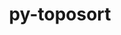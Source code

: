 ---
title: "py-toposort"
layout: cache
categories: [package, develop]
meta: {"versions": ["1.6"], "compilers": ["gcc@=7.3.1"], "oss": ["amzn2"], "platforms": ["linux"], "targets": ["aarch64", "neoverse_n1", "x86_64_v3"], "stacks": ["aws-isc", "aws-isc-aarch64", "root"], "num_specs": 30, "num_specs_by_stack": {"root": 30, "aws-isc-aarch64": 20, "aws-isc": 10}}
spec_details: [{"hash": "2beujuzmybxyisrhqo5vdlfkp4qp72ix", "compiler": "gcc@=7.3.1", "versions": ["1.6"], "os": "amzn2", "platform": "linux", "target": "aarch64", "variants": ["build_system=python_pip"], "stacks": ["root", "aws-isc-aarch64"], "size": "-", "tarball": "https://binaries.spack.io/develop/build_cache/linux-amzn2-aarch64/gcc-7.3.1/py-toposort-1.6/linux-amzn2-aarch64-gcc-7.3.1-py-toposort-1.6-2beujuzmybxyisrhqo5vdlfkp4qp72ix.spack"}, {"hash": "6s643bpj6jspws24rvqygbccwrh4knlh", "compiler": "gcc@=7.3.1", "versions": ["1.6"], "os": "amzn2", "platform": "linux", "target": "aarch64", "variants": ["build_system=python_pip"], "stacks": ["root", "aws-isc-aarch64"], "size": "-", "tarball": "https://binaries.spack.io/develop/build_cache/linux-amzn2-aarch64/gcc-7.3.1/py-toposort-1.6/linux-amzn2-aarch64-gcc-7.3.1-py-toposort-1.6-6s643bpj6jspws24rvqygbccwrh4knlh.spack"}, {"hash": "l2pdik5kocixsuoqx5imylyxcq4apg7b", "compiler": "gcc@=7.3.1", "versions": ["1.6"], "os": "amzn2", "platform": "linux", "target": "aarch64", "variants": ["build_system=python_pip"], "stacks": ["root", "aws-isc-aarch64"], "size": "-", "tarball": "https://binaries.spack.io/develop/build_cache/linux-amzn2-aarch64/gcc-7.3.1/py-toposort-1.6/linux-amzn2-aarch64-gcc-7.3.1-py-toposort-1.6-l2pdik5kocixsuoqx5imylyxcq4apg7b.spack"}, {"hash": "auhfoofqr324r37kt6n4kh6vfzj7rqma", "compiler": "gcc@=7.3.1", "versions": ["1.6"], "os": "amzn2", "platform": "linux", "target": "aarch64", "variants": ["build_system=python_pip"], "stacks": ["root", "aws-isc-aarch64"], "size": "-", "tarball": "https://binaries.spack.io/develop/build_cache/linux-amzn2-aarch64/gcc-7.3.1/py-toposort-1.6/linux-amzn2-aarch64-gcc-7.3.1-py-toposort-1.6-auhfoofqr324r37kt6n4kh6vfzj7rqma.spack"}, {"hash": "q3vfhgt34rh3g3v247zwmhnffx67w7me", "compiler": "gcc@=7.3.1", "versions": ["1.6"], "os": "amzn2", "platform": "linux", "target": "aarch64", "variants": ["build_system=python_pip"], "stacks": ["root", "aws-isc-aarch64"], "size": "-", "tarball": "https://binaries.spack.io/develop/build_cache/linux-amzn2-aarch64/gcc-7.3.1/py-toposort-1.6/linux-amzn2-aarch64-gcc-7.3.1-py-toposort-1.6-q3vfhgt34rh3g3v247zwmhnffx67w7me.spack"}, {"hash": "ii5ru74jbu64ronquhr43inkyb2w5xtz", "compiler": "gcc@=7.3.1", "versions": ["1.6"], "os": "amzn2", "platform": "linux", "target": "aarch64", "variants": ["build_system=python_pip"], "stacks": ["root", "aws-isc-aarch64"], "size": "-", "tarball": "https://binaries.spack.io/develop/build_cache/linux-amzn2-aarch64/gcc-7.3.1/py-toposort-1.6/linux-amzn2-aarch64-gcc-7.3.1-py-toposort-1.6-ii5ru74jbu64ronquhr43inkyb2w5xtz.spack"}, {"hash": "icknnd4s5ld7e2kos7ey5bb33lex457w", "compiler": "gcc@=7.3.1", "versions": ["1.6"], "os": "amzn2", "platform": "linux", "target": "aarch64", "variants": ["build_system=python_pip"], "stacks": ["root", "aws-isc-aarch64"], "size": "-", "tarball": "https://binaries.spack.io/develop/build_cache/linux-amzn2-aarch64/gcc-7.3.1/py-toposort-1.6/linux-amzn2-aarch64-gcc-7.3.1-py-toposort-1.6-icknnd4s5ld7e2kos7ey5bb33lex457w.spack"}, {"hash": "nabeoxqiy5paqjrl2xtimpy6r6rbddcn", "compiler": "gcc@=7.3.1", "versions": ["1.6"], "os": "amzn2", "platform": "linux", "target": "aarch64", "variants": ["build_system=python_pip"], "stacks": ["root", "aws-isc-aarch64"], "size": "-", "tarball": "https://binaries.spack.io/develop/build_cache/linux-amzn2-aarch64/gcc-7.3.1/py-toposort-1.6/linux-amzn2-aarch64-gcc-7.3.1-py-toposort-1.6-nabeoxqiy5paqjrl2xtimpy6r6rbddcn.spack"}, {"hash": "kglqed4x7epg7y37lf6gr7sy6lsgbhhs", "compiler": "gcc@=7.3.1", "versions": ["1.6"], "os": "amzn2", "platform": "linux", "target": "aarch64", "variants": ["build_system=python_pip"], "stacks": ["root", "aws-isc-aarch64"], "size": "-", "tarball": "https://binaries.spack.io/develop/build_cache/linux-amzn2-aarch64/gcc-7.3.1/py-toposort-1.6/linux-amzn2-aarch64-gcc-7.3.1-py-toposort-1.6-kglqed4x7epg7y37lf6gr7sy6lsgbhhs.spack"}, {"hash": "ijzsrstcvxlccz3fczie3mekh4ce3r7h", "compiler": "gcc@=7.3.1", "versions": ["1.6"], "os": "amzn2", "platform": "linux", "target": "aarch64", "variants": ["build_system=python_pip"], "stacks": ["root", "aws-isc-aarch64"], "size": "-", "tarball": "https://binaries.spack.io/develop/build_cache/linux-amzn2-aarch64/gcc-7.3.1/py-toposort-1.6/linux-amzn2-aarch64-gcc-7.3.1-py-toposort-1.6-ijzsrstcvxlccz3fczie3mekh4ce3r7h.spack"}, {"hash": "5wocmpnt55ffqcprdrxtafqlv3eczls6", "compiler": "gcc@=7.3.1", "versions": ["1.6"], "os": "amzn2", "platform": "linux", "target": "neoverse_n1", "variants": ["build_system=python_pip"], "stacks": ["root", "aws-isc-aarch64"], "size": "-", "tarball": "https://binaries.spack.io/develop/build_cache/linux-amzn2-neoverse_n1/gcc-7.3.1/py-toposort-1.6/linux-amzn2-neoverse_n1-gcc-7.3.1-py-toposort-1.6-5wocmpnt55ffqcprdrxtafqlv3eczls6.spack"}, {"hash": "2zpjpvebusb7tiue4gs6c76gwbur5j42", "compiler": "gcc@=7.3.1", "versions": ["1.6"], "os": "amzn2", "platform": "linux", "target": "neoverse_n1", "variants": ["build_system=python_pip"], "stacks": ["root", "aws-isc-aarch64"], "size": "-", "tarball": "https://binaries.spack.io/develop/build_cache/linux-amzn2-neoverse_n1/gcc-7.3.1/py-toposort-1.6/linux-amzn2-neoverse_n1-gcc-7.3.1-py-toposort-1.6-2zpjpvebusb7tiue4gs6c76gwbur5j42.spack"}, {"hash": "etimoycpgkibkaidsjuworvyjcjhw5gt", "compiler": "gcc@=7.3.1", "versions": ["1.6"], "os": "amzn2", "platform": "linux", "target": "neoverse_n1", "variants": ["build_system=python_pip"], "stacks": ["root", "aws-isc-aarch64"], "size": "-", "tarball": "https://binaries.spack.io/develop/build_cache/linux-amzn2-neoverse_n1/gcc-7.3.1/py-toposort-1.6/linux-amzn2-neoverse_n1-gcc-7.3.1-py-toposort-1.6-etimoycpgkibkaidsjuworvyjcjhw5gt.spack"}, {"hash": "7sbrthn7bjgolzk4hahoupfjibvjy6xq", "compiler": "gcc@=7.3.1", "versions": ["1.6"], "os": "amzn2", "platform": "linux", "target": "neoverse_n1", "variants": ["build_system=python_pip"], "stacks": ["root", "aws-isc-aarch64"], "size": "-", "tarball": "https://binaries.spack.io/develop/build_cache/linux-amzn2-neoverse_n1/gcc-7.3.1/py-toposort-1.6/linux-amzn2-neoverse_n1-gcc-7.3.1-py-toposort-1.6-7sbrthn7bjgolzk4hahoupfjibvjy6xq.spack"}, {"hash": "c456budgxo5zlflc7fewa2v6icaelm5k", "compiler": "gcc@=7.3.1", "versions": ["1.6"], "os": "amzn2", "platform": "linux", "target": "neoverse_n1", "variants": ["build_system=python_pip"], "stacks": ["root", "aws-isc-aarch64"], "size": "-", "tarball": "https://binaries.spack.io/develop/build_cache/linux-amzn2-neoverse_n1/gcc-7.3.1/py-toposort-1.6/linux-amzn2-neoverse_n1-gcc-7.3.1-py-toposort-1.6-c456budgxo5zlflc7fewa2v6icaelm5k.spack"}, {"hash": "gde4qdz6rrps7tcrpwvriljjvpyznvjc", "compiler": "gcc@=7.3.1", "versions": ["1.6"], "os": "amzn2", "platform": "linux", "target": "neoverse_n1", "variants": ["build_system=python_pip"], "stacks": ["root", "aws-isc-aarch64"], "size": "-", "tarball": "https://binaries.spack.io/develop/build_cache/linux-amzn2-neoverse_n1/gcc-7.3.1/py-toposort-1.6/linux-amzn2-neoverse_n1-gcc-7.3.1-py-toposort-1.6-gde4qdz6rrps7tcrpwvriljjvpyznvjc.spack"}, {"hash": "kiewrdudnlfyrqcyiraisjlueqo3t4sd", "compiler": "gcc@=7.3.1", "versions": ["1.6"], "os": "amzn2", "platform": "linux", "target": "neoverse_n1", "variants": ["build_system=python_pip"], "stacks": ["root", "aws-isc-aarch64"], "size": "-", "tarball": "https://binaries.spack.io/develop/build_cache/linux-amzn2-neoverse_n1/gcc-7.3.1/py-toposort-1.6/linux-amzn2-neoverse_n1-gcc-7.3.1-py-toposort-1.6-kiewrdudnlfyrqcyiraisjlueqo3t4sd.spack"}, {"hash": "o3yfjzauk56hiexkstp275zpmgi3j7wd", "compiler": "gcc@=7.3.1", "versions": ["1.6"], "os": "amzn2", "platform": "linux", "target": "neoverse_n1", "variants": ["build_system=python_pip"], "stacks": ["root", "aws-isc-aarch64"], "size": "-", "tarball": "https://binaries.spack.io/develop/build_cache/linux-amzn2-neoverse_n1/gcc-7.3.1/py-toposort-1.6/linux-amzn2-neoverse_n1-gcc-7.3.1-py-toposort-1.6-o3yfjzauk56hiexkstp275zpmgi3j7wd.spack"}, {"hash": "waqylky2jhtlq22kvpc5etbprt6vrznr", "compiler": "gcc@=7.3.1", "versions": ["1.6"], "os": "amzn2", "platform": "linux", "target": "neoverse_n1", "variants": ["build_system=python_pip"], "stacks": ["root", "aws-isc-aarch64"], "size": "-", "tarball": "https://binaries.spack.io/develop/build_cache/linux-amzn2-neoverse_n1/gcc-7.3.1/py-toposort-1.6/linux-amzn2-neoverse_n1-gcc-7.3.1-py-toposort-1.6-waqylky2jhtlq22kvpc5etbprt6vrznr.spack"}, {"hash": "lynpkrvbrgz3ilyxaorl2xs4calkxjck", "compiler": "gcc@=7.3.1", "versions": ["1.6"], "os": "amzn2", "platform": "linux", "target": "neoverse_n1", "variants": ["build_system=python_pip"], "stacks": ["root", "aws-isc-aarch64"], "size": "-", "tarball": "https://binaries.spack.io/develop/build_cache/linux-amzn2-neoverse_n1/gcc-7.3.1/py-toposort-1.6/linux-amzn2-neoverse_n1-gcc-7.3.1-py-toposort-1.6-lynpkrvbrgz3ilyxaorl2xs4calkxjck.spack"}, {"hash": "6sijagsm3fme5p4j7ru2oruhuu4dsa25", "compiler": "gcc@=7.3.1", "versions": ["1.6"], "os": "amzn2", "platform": "linux", "target": "x86_64_v3", "variants": ["build_system=python_pip"], "stacks": ["aws-isc", "root"], "size": "-", "tarball": "https://binaries.spack.io/develop/build_cache/linux-amzn2-x86_64_v3/gcc-7.3.1/py-toposort-1.6/linux-amzn2-x86_64_v3-gcc-7.3.1-py-toposort-1.6-6sijagsm3fme5p4j7ru2oruhuu4dsa25.spack"}, {"hash": "g3dzou7yi4d26662gvnl2af64j2ai3kx", "compiler": "gcc@=7.3.1", "versions": ["1.6"], "os": "amzn2", "platform": "linux", "target": "x86_64_v3", "variants": ["build_system=python_pip"], "stacks": ["aws-isc", "root"], "size": "-", "tarball": "https://binaries.spack.io/develop/build_cache/linux-amzn2-x86_64_v3/gcc-7.3.1/py-toposort-1.6/linux-amzn2-x86_64_v3-gcc-7.3.1-py-toposort-1.6-g3dzou7yi4d26662gvnl2af64j2ai3kx.spack"}, {"hash": "3btpshtaohbz6vcvhyl3bvcrtoj3ogzs", "compiler": "gcc@=7.3.1", "versions": ["1.6"], "os": "amzn2", "platform": "linux", "target": "x86_64_v3", "variants": ["build_system=python_pip"], "stacks": ["aws-isc", "root"], "size": "-", "tarball": "https://binaries.spack.io/develop/build_cache/linux-amzn2-x86_64_v3/gcc-7.3.1/py-toposort-1.6/linux-amzn2-x86_64_v3-gcc-7.3.1-py-toposort-1.6-3btpshtaohbz6vcvhyl3bvcrtoj3ogzs.spack"}, {"hash": "x6e3glmj4zlylee2c3kwosgag7tjyotu", "compiler": "gcc@=7.3.1", "versions": ["1.6"], "os": "amzn2", "platform": "linux", "target": "x86_64_v3", "variants": ["build_system=python_pip"], "stacks": ["aws-isc", "root"], "size": "-", "tarball": "https://binaries.spack.io/develop/build_cache/linux-amzn2-x86_64_v3/gcc-7.3.1/py-toposort-1.6/linux-amzn2-x86_64_v3-gcc-7.3.1-py-toposort-1.6-x6e3glmj4zlylee2c3kwosgag7tjyotu.spack"}, {"hash": "ju44m5nnrflsbpykuave5aqe22xg6e7b", "compiler": "gcc@=7.3.1", "versions": ["1.6"], "os": "amzn2", "platform": "linux", "target": "x86_64_v3", "variants": ["build_system=python_pip"], "stacks": ["aws-isc", "root"], "size": "-", "tarball": "https://binaries.spack.io/develop/build_cache/linux-amzn2-x86_64_v3/gcc-7.3.1/py-toposort-1.6/linux-amzn2-x86_64_v3-gcc-7.3.1-py-toposort-1.6-ju44m5nnrflsbpykuave5aqe22xg6e7b.spack"}, {"hash": "itwe2otixwqtzff3yqwf7qxyqqhidtda", "compiler": "gcc@=7.3.1", "versions": ["1.6"], "os": "amzn2", "platform": "linux", "target": "x86_64_v3", "variants": ["build_system=python_pip"], "stacks": ["aws-isc", "root"], "size": "-", "tarball": "https://binaries.spack.io/develop/build_cache/linux-amzn2-x86_64_v3/gcc-7.3.1/py-toposort-1.6/linux-amzn2-x86_64_v3-gcc-7.3.1-py-toposort-1.6-itwe2otixwqtzff3yqwf7qxyqqhidtda.spack"}, {"hash": "bkxoyoxqickvbanyfdbt4ibk6tadjike", "compiler": "gcc@=7.3.1", "versions": ["1.6"], "os": "amzn2", "platform": "linux", "target": "x86_64_v3", "variants": ["build_system=python_pip"], "stacks": ["aws-isc", "root"], "size": "-", "tarball": "https://binaries.spack.io/develop/build_cache/linux-amzn2-x86_64_v3/gcc-7.3.1/py-toposort-1.6/linux-amzn2-x86_64_v3-gcc-7.3.1-py-toposort-1.6-bkxoyoxqickvbanyfdbt4ibk6tadjike.spack"}, {"hash": "mnj3kf2qy3ozjh5jtypbeg22b3sfnkau", "compiler": "gcc@=7.3.1", "versions": ["1.6"], "os": "amzn2", "platform": "linux", "target": "x86_64_v3", "variants": ["build_system=python_pip"], "stacks": ["aws-isc", "root"], "size": "-", "tarball": "https://binaries.spack.io/develop/build_cache/linux-amzn2-x86_64_v3/gcc-7.3.1/py-toposort-1.6/linux-amzn2-x86_64_v3-gcc-7.3.1-py-toposort-1.6-mnj3kf2qy3ozjh5jtypbeg22b3sfnkau.spack"}, {"hash": "wgnsmejnmutwcnwvtkd6lgs2sxhbcygj", "compiler": "gcc@=7.3.1", "versions": ["1.6"], "os": "amzn2", "platform": "linux", "target": "x86_64_v3", "variants": ["build_system=python_pip"], "stacks": ["aws-isc", "root"], "size": "-", "tarball": "https://binaries.spack.io/develop/build_cache/linux-amzn2-x86_64_v3/gcc-7.3.1/py-toposort-1.6/linux-amzn2-x86_64_v3-gcc-7.3.1-py-toposort-1.6-wgnsmejnmutwcnwvtkd6lgs2sxhbcygj.spack"}, {"hash": "zz6yxuksm2frslq4ru6yvqenfni53fjj", "compiler": "gcc@=7.3.1", "versions": ["1.6"], "os": "amzn2", "platform": "linux", "target": "x86_64_v3", "variants": ["build_system=python_pip"], "stacks": ["aws-isc", "root"], "size": "-", "tarball": "https://binaries.spack.io/develop/build_cache/linux-amzn2-x86_64_v3/gcc-7.3.1/py-toposort-1.6/linux-amzn2-x86_64_v3-gcc-7.3.1-py-toposort-1.6-zz6yxuksm2frslq4ru6yvqenfni53fjj.spack"}]
---
